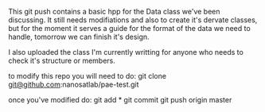 This git push contains a basic hpp for the Data class we've been discussing. It still needs
modifiations and also to create it's dervate classes, but for the moment it serves a guide
for the format of the data we need to handle, tomorrow we can finish it's design.

I also uploaded the class I'm currently writting for anyone who needs to check it's structure
or members.

to modify this repo you will need to do:
git clone git@github.com:nanosatlab/pae-test.git

once you've modified do:
git add *
git commit
git push origin master
